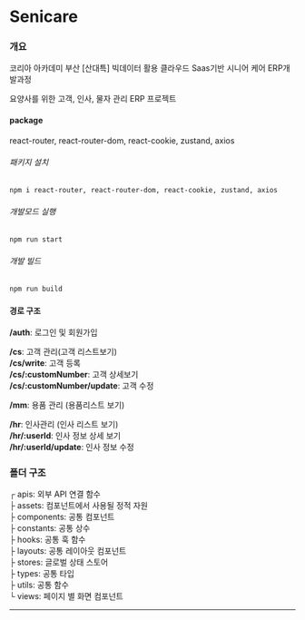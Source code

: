 # Senicare

### 개요 
코리아 아카데미 부산 [산대특]
빅데이터 활용 클라우드  Saas기반 
시니어 케어 ERP개발과정


요양사를 위한 고객, 인사, 물자 관리 ERP 프로젝트

#### package
react-router, react-router-dom, react-cookie, zustand, axios 

###### 패키지 설치
```bash
npm i react-router, react-router-dom, react-cookie, zustand, axios 
```
###### 개발모드 실행
```bash
npm run start
```
###### 개발 빌드 
```bash
npm run build
```

#### 경로 구조
**/auth**: 로그인 및 회원가입  

**/cs**: 고객 관리(고객 리스트보기)  
**/cs/write**: 고객 등록  
**/cs/:customNumber**: 고객 상세보기  
**/cs/:customNumber/update**: 고객 수정  

**/mm**: 용품 관리 (용품리스트 보기)  

**/hr**: 인사관리 (인사 리스트 보기)  
**/hr/:userId**: 인사 정보 상세 보기  
**/hr/:userId/update**: 인사 정보 수정

### 폴더 구조 

┌ apis: 외부 API 연결 함수  
├ assets: 컴포넌트에서 사용될 정적 자원  
├ components: 공통 컴포넌트  
├ constants: 공통 상수  
├ hooks: 공통 훅 함수  
├ layouts: 공통 레이아웃 컴포넌트  
├ stores: 글로벌 상태 스토어  
├ types: 공통 타입  
├ utils: 공통 함수  
└ views: 페이지 별 화면 컴포넌트

***
